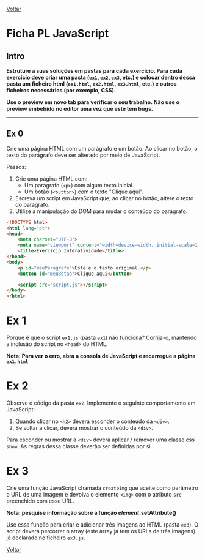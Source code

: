 [Voltar](/.tutorial/1.begin.md)
# Ficha PL JavaScript

## Intro

**Estruture a suas soluções em pastas para cada exercício. Para cada exercício deve criar uma pasta (`ex1`, `ex2`, `ex3`, etc.) e colocar dentro dessa pasta um ficheiro html (`ex1.html`, `ex2.html`, `ex3.html`, etc.) e outros ficheiros necessários (por exemplo, CSS).**

__Use o preview em novo tab para verificar o seu trabalho. Não use o preview embebido no editor uma vez que este tem bugs.__

--- 

## Ex 0
Crie uma página HTML com um parágrafo e um botão. Ao clicar no botão, o texto do parágrafo deve ser alterado por meio de JavaScript.

Passos:
1. Crie uma página HTML com:
    - Um parágrafo (`<p>`) com algum texto inicial.
    - Um botão (`<button>`) com o texto "Clique aqui".
1. Escreva um script em JavaScript que, ao clicar no botão, altere o texto do parágrafo.
1. Utilize a manipulação do DOM para mudar o conteúdo do parágrafo.

```html
<!DOCTYPE html>
<html lang="pt">
<head>
    <meta charset="UTF-8">
    <meta name="viewport" content="width=device-width, initial-scale=1.0">
    <title>Exercício Interatividade</title>
</head>
<body>
    <p id="meuParagrafo">Este é o texto original.</p>
    <button id="meuBotao">Clique aqui</button>

    <script src="script.js"></script>
</body>
</html>
```

# Ex 1
Porque é que o script `ex1.js` (pasta `ex1`) não funciona? Corrija-o, mantendo a inclusão do script no `<head>` do HTML.

**Nota: Para ver o erro, abra a consola de JavaScript e recarregue a página `ex1.html`**



# Ex 2
Observe o código da pasta `ex2`. 
Implemente o seguinte comportamento em JavaScript:
1. Quando clicar no `<h2>` deverá esconder o conteúdo da `<div>`.
2. Se voltar a clicar, deverá mostrar o conteúdo da `<div>`.

Para esconder ou mostrar a `<div>` deverá aplicar / remover uma classe css `show`. As regras dessa classe deverão ser definidas por si.



# Ex 3
Crie uma função JavaScript chamada `createImg` que aceite como parâmetro o URL de uma imagem e devolva o elemento `<img>` com o atributo `src` preenchido com esse URL.

**Nota: pesquise informação sobre a função _element_.setAttribute()** 

Use essa função para criar e adicionar três imagens ao HTML (pasta `ex3`).
O script deverá percorrer o array (este array já tem os URLs de três imagens) já declarado no ficheiro `ex3.js`.


[Voltar](/.tutorial/1.begin.md)